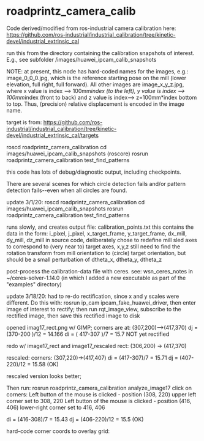 # roadprintz_camera_calib	
Code derived/modified from ros-industrial camera calibration here:
https://github.com/ros-industrial/industrial_calibration/tree/kinetic-devel/industrial_extrinsic_cal

run this from the directory containing the calibration snapshots of interest.
E.g., see subfolder /images/huawei_ipcam_calib_snapshots

NOTE: at present, this node has hard-coded names for the images, e.g.:
 image_0_0_0.jpg, which is the reference starting pose on the mill (lower elevation, full right, full forward).
All other images are image_x_y_z.jpg, where x  value is index --> 100mm*index (to the left), y value is index --> 100mm*index (front to back) 
and z value is index--> z=100mm*index bottom to top.  Thus, (precision) relative displacement is encoded in the image name.

target is from:
https://github.com/ros-industrial/industrial_calibration/tree/kinetic-devel/industrial_extrinsic_cal/targets

roscd roadprintz_camera_calibration
cd images/huawei_ipcam_calib_snapshots
(roscore)
rosrun roadprintz_camera_calibration  test_find_patterns

this code has lots of debug/diagnostic output, including checkpoints.

There are several scenes for which circle detection fails and/or pattern detection fails--even when all circles are found.

update 3/1/20:
roscd roadprintz_camera_calibration
cd images/huawei_ipcam_calib_snapshots
rosrun roadprintz_camera_calibration test_find_patterns 

runs slowly, and creates output file: calibration_points.txt
 this contains the data in the form: i_pixel, j_pixel, x_target_frame, y_target_frame, dx_mill, dy_mill, dz_mill
 in source code, deliberately chose to redefine mill sled axes to correspond to (very near to) target axes, x,y,z
 still need to find the rotation transform from mill orientation to (circle) target orientation, but should be a small perturbation
  of dtheta_x, dtheta_y, dtheta_z

 post-process the calibration-data file with ceres.
 see: wsn_ceres_notes in ~/ceres-solver-1.14.0 (in which I added a new executable as part of the "examples" directory)


update 3/18/20:
had to re-do rectification, since x and y scales were different.
Do this with:  rosrun ip_cam ipcam_fake_huawei_driver, then enter image of interest to rectify;
 then run rqt_image_view, subscribe to the rectified image, then save this rectified image to disk

opened imag17_rect.png w/ GIMP; corners are at:
(307,200)-->(417,370)
dj = (370-200 )/12 = 14.166
di = ( 417-307 )/7 = 15.7
NOT yet rectified

redo w/ image17_rect and image17_rescaled
rect: (306,200) -> (417,370)


rescaled: corners: (307,220)->(417,407)
di = (417-307)/7 = 15.71
dj = (407-220)/12 = 15.58 (OK)

rescaled version looks better;

Then run:
rosrun roadprintz_camera_calibration analyze_image17
click on corners:
Left button of the mouse is clicked - position (308, 220)
upper left corner set to 308, 220
Left button of the mouse is clicked - position (416, 406)
lower-right corner set to 416, 406

di = (416-308)/7  = 15.43
dj = (406-220)/12 = 15.5
(OK)

hard-code corner coords to overlay grid:

 














